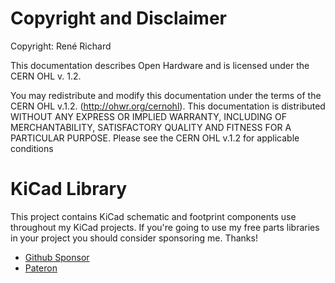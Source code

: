 # Copyright and Disclaimer
Copyright: René Richard

This documentation describes Open Hardware and is licensed under the
CERN OHL v. 1.2.

You may redistribute and modify this documentation under the terms of the
CERN OHL v.1.2. (http://ohwr.org/cernohl). This documentation is distributed
WITHOUT ANY EXPRESS OR IMPLIED WARRANTY, INCLUDING OF
MERCHANTABILITY, SATISFACTORY QUALITY AND FITNESS FOR A
PARTICULAR PURPOSE. Please see the CERN OHL v.1.2 for applicable
conditions

# KiCad Library
This project contains KiCad schematic and footprint components use throughout my KiCad projects. If you're going to use my free parts libraries in your project you should consider sponsoring me. Thanks!

- [Github Sponsor](https://github.com/sponsors/db-electronics)
- [Pateron](https://patreon.com/dbelectronics)
